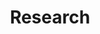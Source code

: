 ---
title: Research

sections:
  - block: feature_grid
    content:
      title: Our Projects
      items:
        - title: Project 1
          content: Description for Project 1
          image: projekt1.jpg
          link: projekt1/
        - title: Project 2
          content: Description for Project 2
          image: projekt2.jpg
          link: projekt2/
        - title: Project 3
          content: Description for Project 3
          image: projekt3.jpg
          link: projekt3/
    design:
      columns: "3"

---